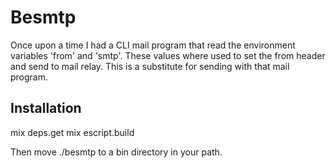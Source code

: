 # Besmtp

Once upon a time I had a CLI mail program that read the environment variables
'from' and 'smtp'. These values where used to set the from header and send to mail relay.
This is a substitute for sending with that mail program.

## Installation

mix deps.get
mix escript.build

Then move ./besmtp to a bin directory in your path.

